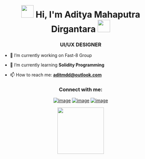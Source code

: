
<h1 align="center"><img src="https://emoji.gg/assets/emoji/7652-sleepingkitten-zz.png" height="40"> Hi, I'm Aditya Mahaputra Dirgantara 
  <img height="40" src="https://emoji.gg/assets/emoji/7333-parrotdance.gif">
</h1>
<h3 align="center">UI/UX DESIGNER</h3>

- 🔭 I’m currently working on Fast-8 Group

- 🌱 I’m currently learning **Solidity Programming**

- 📫 How to reach me: **aditmdd@outlook.com**


<h3 align="center">Connect with me:</h3>
<div align="center">

[![image](https://img.shields.io/badge/LinkedIn-0077B5?style=for-the-badge&logo=linkedin&logoColor=white)](https://www.linkedin.com/in/aditmdd/)
[![image](https://img.shields.io/badge/Instagram-E4405F?style=for-the-badge&logo=instagram&logoColor=white)](https://www.instagram.com/aditmdd/)
[![image](https://img.shields.io/badge/Twitter-1DA1F2?style=for-the-badge&logo=twitter&logoColor=white)](https://twitter.com/aditmdd)
  
</div>

<p align= "center">
  <img height= "150" src="https://github-readme-stats.vercel.app/api?username=aditmdd&theme=react&show_icons=true&include_all_commits=true" />
</p>
